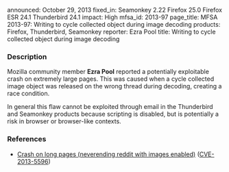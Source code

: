 announced: October 29, 2013
fixed_in: Seamonkey 2.22
          Firefox 25.0
          Firefox ESR 24.1
          Thunderbird 24.1
impact: High
mfsa_id: 2013-97
page_title: MFSA 2013-97: Writing to cycle collected object during image decoding
products: Firefox, Thunderbird, Seamonkey
reporter: Ezra Pool
title: Writing to cycle collected object during image decoding

<h3>Description</h3>

<p>Mozilla community member <strong>Ezra Pool</strong> reported a potentially
exploitable crash on extremely large pages. This was caused when a cycle
collected image object was released on the wrong thread during decoding,
creating a race condition.
</p>

<p class="note">In general this flaw cannot be exploited through email in the
Thunderbird and Seamonkey products because scripting is disabled, but is
potentially a risk in browser or browser-like contexts.</p>

<h3>References</h3>

<ul>
  <li><a href="https://bugzilla.mozilla.org/show_bug.cgi?id=910881">
       Crash on long pages (neverending reddit with images enabled)</a> (<a href="http://cve.mitre.org/cgi-bin/cvename.cgi?name=CVE-2013-5596" class="ex-ref">CVE-2013-5596</a>)</li>
</ul>



